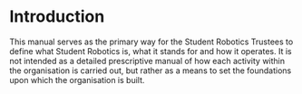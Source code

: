 # Introduction

This manual serves as the primary way for the Student Robotics Trustees to define what Student Robotics is, what it stands for and how it operates. It is not intended as a detailed prescriptive manual of how each activity within the organisation is carried out, but rather as a means to set the foundations upon which the organisation is built.

